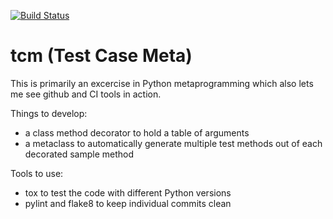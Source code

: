 [![Build Status](https://travis-ci.org/elliptical/tcm.svg?branch=develop)](https://travis-ci.org/elliptical/tcm)

# tcm (Test Case Meta)
This is primarily an excercise in Python metaprogramming which also lets me see github and CI tools in action.

Things to develop:
* a class method decorator to hold a table of arguments
* a metaclass to automatically generate multiple test methods out of each decorated sample method

Tools to use:
* tox to test the code with different Python versions
* pylint and flake8 to keep individual commits clean
